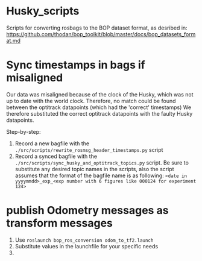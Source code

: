 # Husky_scripts
Scripts for converting rosbags to the BOP dataset format, as desribed in:
https://github.com/thodan/bop_toolkit/blob/master/docs/bop_datasets_format.md


# Sync timestamps in bags if misaligned
Our data was misaligned because of the clock of the Husky, which was not up to date with the world clock. Therefore, no match could be found between the optitrack datapoints (which had the 'correct' timestamps)
We therefore substituted the correct optitrack datapoints with the faulty Husky datapoints.

Step-by-step:
1. Record a new bagfile with the ```./src/scripts/rewrite_rosmsg_header_timestamps.py``` script
2. Record a synced bagfile with the ```./src/scripts/sync_husky_and_optitrack_topics.py``` script. 
Be sure to substitute any desired topic names in the scripts, also the script assumes that the format of the bagfile name is as following:
```<date in yyyymmdd>_exp_<exp number with 6 figures like 000124 for experiment 124>```


# publish Odometry messages as transform messages

1. Use ```roslaunch bop_ros_conversion odom_to_tf2.launch```
2. Substitute values in the launchfile for your specific needs
3. 
